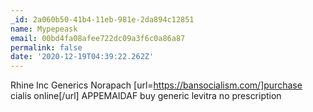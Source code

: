 ```yaml
---
_id: 2a060b50-41b4-11eb-981e-2da894c12851
name: Mypepeask
email: 00bd4fa08afee722dc09a3f6c0a86a87
permalink: false
date: '2020-12-19T04:39:22.262Z'
---
```

Rhine Inc Generics  Norapach [url=https://bansocialism.com/]purchase cialis online[/url] APPEMAIDAF buy generic levitra no prescription
